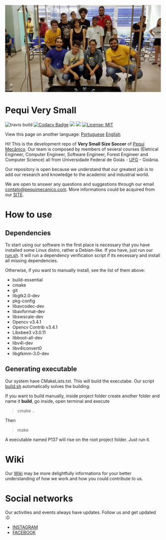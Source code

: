 ![](https://github.com/PEQUI-MEC/VSSS-INF/blob/master/docs/images/p137_team.png)

# Pequi Very Small
 ![travis build](https://img.shields.io/travis/PEQUI-MEC/VSSS-INF/master.svg) [![Codacy Badge](https://api.codacy.com/project/badge/Grade/e59a153895344c36ac6f438368939134)](https://www.codacy.com/app/eduardoquijano2/VSSS-INF?utm_source=github.com&amp;utm_medium=referral&amp;utm_content=PEQUI-MEC/VSSS-INF&amp;utm_campaign=Badge_Grade) ![](https://img.shields.io/github/stars/PEQUI-MEC/VSSS-INF.svg) ![](https://img.shields.io/github/contributors/PEQUI-MEC/VSSS-INF.svg) [![License: MIT](https://img.shields.io/badge/License-MIT-yellow.svg)](https://github.com/PEQUI-MEC/VSSS-INF/blob/master/docs/LICENSE)

View this page on another language: [Portuguese](https://github.com/PEQUI-MEC/VSSS-INF) [English](https://github.com/PEQUI-MEC/VSSS-INF/blob/master/docs/README.en.md)

Hi! This is the development repo of **Very Small Size Soccer** of [Pequi Mecânico](https://www.facebook.com/NucleoPMec/). Our team is composed by members of several courses (Eletrical Engineer, Computer Engineer, Software Engineer, Forest Engineer and Computer Science) all from Universidade Federal de Goiás - [UFG](https://www.ufg.br/) - Goiânia.

Our repository is open because we understand that our greatest job is to add our research and knowledge to the academic and industrial world.

We are open to answer any questions and suggestions through our email contato@pequimecanico.com. More informations could be acquired from our [SITE](https://pequimecanico.com/).

# How to use


## Dependencies

To start using our software in the first place is necessary that you have installed some Linux distro, rather a Debian-like. If you have, just run our [run.sh](https://github.com/PEQUI-MEC/VSSS-INF/blob/master/run.sh). It will run a dependency verification script if its necessary and install all missing dependencies.

Otherwise, if you want to manually install, see the list of them above:

 - build-essential
 - cmake
 - git
 - libgtk2.0-dev
 - pkg-config
 - libavcodec-dev
 - libavformat-dev
 - libswscale-dev
 - Opencv v3.4.1
 - Opencv Contrib v3.4.1
 - Libxbee3 v3.0.11
 - libboot-all-dev
 - libv4l-dev
 - libv4lconvert0
 - libgtkmm-3.0-dev

## Generating executable

Our system have CMakeLists.txt. This will build the executabe. Our script [build.sh](https://github.com/PEQUI-VSSS/VSSS-INF/blob/master/build.sh) automatically solves the building.

If you want to build manually, inside project folder create another folder and name it **build**, go inside, open terminal and execute

>cmake ..

Then

>make

A executable named P137 will rise on the root project folder. Just run it.

# Wiki

Our [Wiki](https://github.com/PEQUI-MEC/VSSS-INF/wiki) may be more delightfully informations for your better understanding of how we work and how you could contribute to us.

# Social networks

Our activities and events always have updates. Follow us and get updated :D

- [INSTAGRAM](https://www.instagram.com/pequimecanico/)
- [FACEBOOK](https://www.facebook.com/NucleoPMec)
